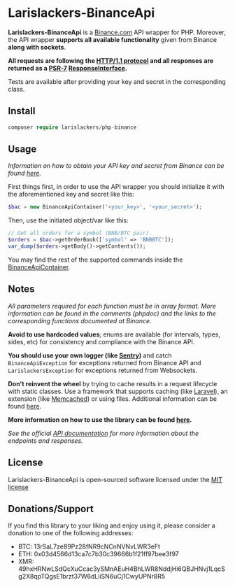 # Larislackers-BinanceApi

**Larislackers-BinanceApi** is a [Binance.com](https://binance.com) API wrapper for PHP. Moreover, the API wrapper **supports all available functionality** given from Binance **along with sockets**.

**All requests are following the [HTTP/1.1 protocol](https://tools.ietf.org/html/rfc2616) and all responses are returned as a [PSR-7](http://docs.guzzlephp.org/en/stable/psr7.html) [ResponseInterface](http://www.php-fig.org/psr/psr-7/).**

Tests are available after providing your key and secret in the corresponding class.

## Install

```php
composer require larislackers/php-binance
```

## Usage

_Information on how to obtain your API key and secret from Binance can be found [here](https://support.binance.com/hc/en-us/articles/115000840592-Binance-API-Beta)._

First things first, in order to use the API wrapper you should initialize it with the aforementioned key and secret like this:  

```php
$bac = new BinanceApiContainer('<your_key>', '<your_secret>');
```

Then, use the initiated object/var like this:

```php
// Get all orders for a symbol (BNB/BTC pair).
$orders = $bac->getOrderBook(['symbol' => 'BNBBTC']);
var_dump($orders->getBody()->getContents());
```

You may find the rest of the supported commands inside the [BinanceApiContainer](https://github.com/larislackers/php-binance/blob/master/src/BinanceApiContainer.php).

## Notes

_All parameters required for each function must be in array format. More information can be found in the comments (phpdoc) and the links to the corresponding functions documented at Binance._

**Avoid to use hardcoded values**; enums are available (for intervals, types, sides, etc) for consistency and compliance with the Binance API.

**You should use your own logger (like [Sentry](https://sentry.io/welcome/))** and catch `BinanceApiException` for exceptions returned from Binance API and `LarislackersException` for exceptions returned from Websockets.

**Don't reinvent the wheel** by trying to cache results in a request lifecycle with static classes. Use a framework that supports caching (like [Laravel](https://laravel.com/docs/5.5/cache)), an extension (like [Memcached](https://memcached.org/)) or using files. Additional information can be found [here](http://www.php-cache.com/en/latest/).

**More information on how to use the library can be found [here](https://larislackers.github.io/php-binance/).**

*See the official [API documentation](https://github.com/binance-exchange/binance-official-api-docs/blob/master/rest-api.md) for more information about the endpoints and responses.*

## License

Larislackers-BinanceApi is open-sourced software licensed under the [MIT license](http://opensource.org/licenses/MIT)

## Donations/Support

If you find this library to your liking and enjoy using it, please consider a donation to one of the following addresses:
* BTC: 13rSaL7ze89Pz28fNR9cNCnNVNvLWR3eFt
* ETH: 0x03d4566d13ca7c7b30c39666b1f21ff97bee3f97
* XMR: 49hxHRNwLSdQcXuCcac3ySMnAEuH4BhLWR8NddjHi6QBJHNvj1LqcSg2X8qpTQgsE1brzt37W6dLiiSN6uCj1CwyUPNr8R5

